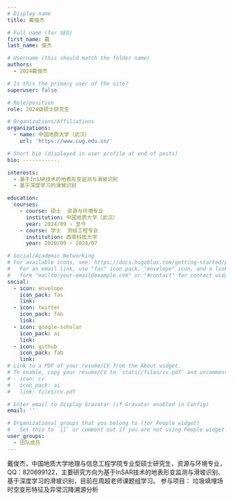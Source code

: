 ```yaml
---
# Display name
title: 戴俊杰

# Full name (for SEO)
first_name: 戴
last_name: 俊杰

# Username (this should match the folder name)
authors:
  - 2024戴俊杰

# Is this the primary user of the site?
superuser: false

# Role/position
role: 2024级硕士研究生

# Organizations/Affiliations
organizations:
  - name: 中国地质大学（武汉）
    url: 'https://www.cug.edu.cn/'

# Short bio (displayed in user profile at end of posts)
bio: -----------.

interests:
  - 基于InSAR技术的地表形变监测与滑坡识别
  - 基于深度学习的滑坡识别

education:
  courses:
    - course: 硕士  资源与环境专业
      institution: 中国地质大学（武汉）
      year: 2024/09 ~ 至今
    - course: 学士  测绘工程专业
      institution: 西南科技大学
      year: 2020/09 ~ 2024/07

# Social/Academic Networking
# For available icons, see: https://docs.hugoblox.com/getting-started/page-builder/#icons
#   For an email link, use "fas" icon pack, "envelope" icon, and a link in the
#   form "mailto:your-email@example.com" or "#contact" for contact widget.
social:
  - icon: envelope
    icon_pack: fas
    link: 
  - icon: twitter
    icon_pack: fab
    link: 
  - icon: google-scholar
    icon_pack: ai
    link: 
  - icon: github
    icon_pack: fab
    link: 
# Link to a PDF of your resume/CV from the About widget.
# To enable, copy your resume/CV to `static/files/cv.pdf` and uncomment the lines below.
# - icon: cv
#   icon_pack: ai
#   link: files/cv.pdf

# Enter email to display Gravatar (if Gravatar enabled in Config)
email: ''

# Organizational groups that you belong to (for People widget)
#   Set this to `[]` or comment out if you are not using People widget.
user_groups:
  - 团队成员
---
```


戴俊杰，中国地质大学地理与信息工程学院专业型硕士研究生，资源与环境专业，QQ：820699122，主要研究方向为基于InSAR技术的地表形变监测与滑坡识别、基于深度学习的滑坡识别，目前在周超老师课题组学习。
参与项目：
垃圾填埋场时空变形特征及异常沉降溯源分析

